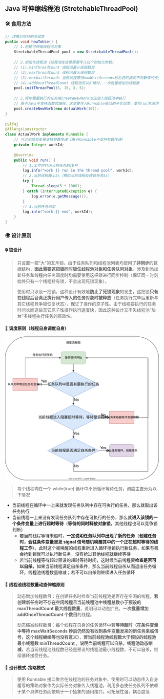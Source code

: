 ## Java 可伸缩线程池 (StretchableThreadPool)

### 🛠 食用方法

```Java
// 详情见项目的测试类
public void howToUse() {
    // 1.创建可伸缩线程池对象
    StretchableThreadPool pool = new StretchableThreadPool();
    
    // 2.初始化线程池（线程池在这里需要传入四个初始化参数）
    // (1):minThreadCount 线程池最小线程数目
    // (2):maxThreadCount 线程池最大线程数目
    // (3):maxWaitSeconds 当前线程等待maxWaitSeconds秒后仍然接收不到新来的任务就会自杀
    // (4):addOnceThreadCount 线程池可以扩增时，一次批量增加的线程数
    pool.initThreadPool(5, 15, 3, 5);
    
    // 3.将你需要执行的任务用createNewWork方法放入线程池中执行
    // 由于Java不支持函数式编程，这里要传入Runnable接口的子实现类，重写run方法作为你要执行的真正任务
    pool.createNewWork(new ActualWork(10));
}

@Slf4j
@AllArgsConstructor
class ActualWork implements Runnable {
    // 可以用成员变量支持参数传递（由于Runnable不支持参数传递）
    private Integer workId;

    @Override
    public void run() {
        // 1.工作时打印当前任务的ID号
        log.info("work {} run in the thread pool", workId);
        // 2.当前线程睡上5s（模拟当前线程处理该任务5s）
        try {
            Thread.sleep(5 * 1000);
        } catch (InterruptedException e) {
            log.error(e.getMessage());
        }
        // 3.当前任务结束
        log.info("work {} end", workId);
    }
}
```

### 🌍 设计原则

#### 🔒 锁设计

> 只设置一把“大”的互斥锁，由于任务队列和线程池列表均使用了**非同步**的数据结构，**因此需要这把锁同时锁住线程池对象和任务队列对象**。涉及到添加新任务和线程内任务调度时均需要使用这把锁进行同步控制（保证同一时刻始终只有一个线程持有锁，不会出现死锁现象）。
>
> 使用时只涉及一把锁，这种设计有效地**防止了死锁现象**的发生，这把锁**只有在线程后台真正执行用户传入的任务对象时被释放**（任务执行完毕后重新与其它线程竞争锁恢复状态），保证了操作的原子性。由于线程要执行的任务时间长而这些其它原子性操作执行速度快，因此这种设计又不失线程池“后台”多线程执行任务的高效性。

#### 🔨 调度原则（线程自身调度自身）

<img src="img/task-arrangement.svg" alt="task-arrangement" style="zoom: 67%;" />

> 每个线程均在一个 while(true) 循环中不断循环等待任务，调度主要分为以下情况

- 当前线程在循环中一上来就发现任务队列中存在可执行的任务，那么就取出该任务执行
- 当前线程一上来没有发现任务队列中存在可执行的任务，那么就**进入该锁的一个条件变量上进行超时等待**（**等待的同时释放对象锁**，其他线程也可以竞争锁判断）
  - 若当前线程等待未超时，**一定说明任务队列中出现了新的任务**（**创建任务时，会往条件变量里发 signal 信号随机唤醒其中的一个正在超时等待的线程工作**），此时这个被唤醒的线程重新进入循环抢锁执行新任务，如果有机会抢到锁就可以执行新任务，没有抢过其他线程就继续等待
  - 若当前线程等待超过预设的超时等待时间，这时候当前线程要**检查是否可以自杀**，如果当前线程满足自杀条件，那么当前线程自杀从而退出任务循环，线程池线程数量缩减；若不可以自杀则继续进入任务循环

#### 🎨 线程池线程数量动态伸缩原则

> 动态增加线程数目：在创建任务时检查当前线程池是否存在空闲的线程，**若创建新任务时不存在空闲线程且当前线程池中线程总数小于预设的 maxThreadCount 最大线程数量**，说明可以动态扩充，**一次批量增加 addOnceThreadCount 个数目**的线程。
>
> 动态缩减线程数目：每个线程在自身的任务循环中若**等待超时（在条件变量中等待 maxWaitSeconds 秒后仍然没有收到条件变量发来的新任务来临信号，这个线程继续等也没有意义）**，**若当前线程池线程数大于预设的线程池最小线程数 minThreadCount ，说明当前线程可以自杀，线程池动态缩减**，若当前线程池线程数已经是预设的线程池最小线程数，不可以自杀，继续循环接受任务。

#### 📌 设计模式-策略模式

> 使用 Runnable 接口聚合在线程池的任务对象中，使用时可以动态传入自身覆写的策略对象作为实际任务对象传入线程池，利用多态使任务队列不依赖于某个具体任务而依赖于一个抽象的通用接口，可拓展性强，耦合度低